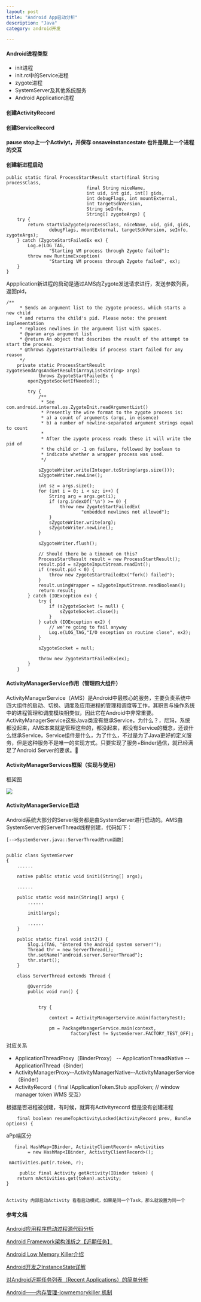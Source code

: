 ```yaml
---
layout: post
title: "Android App启动分析"
description: "Java"
category: android开发

---
```


#### Android进程类型

* init进程
* init.rc中的Service进程
* zygote进程
* SystemServer及其他系统服务
* Android Application进程

#### 创建ActivityRecord

#### 创建ServiceRecord


#### pause stop上一个Activiyt，并保存 onsaveinstancestate 也许是跟上一个进程的交互

#### 创建新进程启动


    public static final ProcessStartResult start(final String processClass,
                                  final String niceName,
                                  int uid, int gid, int[] gids,
                                  int debugFlags, int mountExternal,
                                  int targetSdkVersion,
                                  String seInfo,
                                  String[] zygoteArgs) {
        try {
            return startViaZygote(processClass, niceName, uid, gid, gids,
                    debugFlags, mountExternal, targetSdkVersion, seInfo, zygoteArgs);
        } catch (ZygoteStartFailedEx ex) {
            Log.e(LOG_TAG,
                    "Starting VM process through Zygote failed");
            throw new RuntimeException(
                    "Starting VM process through Zygote failed", ex);
        }
    }
    

Appplication新进程的启动是通过AMS向Zygote发送请求进行，发送参数列表，返回pid，
	
	/**
	     * Sends an argument list to the zygote process, which starts a new child
	     * and returns the child's pid. Please note: the present implementation
	     * replaces newlines in the argument list with spaces.
	     * @param args argument list
	     * @return An object that describes the result of the attempt to start the process.
	     * @throws ZygoteStartFailedEx if process start failed for any reason
	     */
	    private static ProcessStartResult zygoteSendArgsAndGetResult(ArrayList<String> args)
	            throws ZygoteStartFailedEx {
	        openZygoteSocketIfNeeded();
	
	        try {
	            /**
	             * See com.android.internal.os.ZygoteInit.readArgumentList()
	             * Presently the wire format to the zygote process is:
	             * a) a count of arguments (argc, in essence)
	             * b) a number of newline-separated argument strings equal to count
	             *
	             * After the zygote process reads these it will write the pid of
	             * the child or -1 on failure, followed by boolean to
	             * indicate whether a wrapper process was used.
	             */
	
	            sZygoteWriter.write(Integer.toString(args.size()));
	            sZygoteWriter.newLine();
	
	            int sz = args.size();
	            for (int i = 0; i < sz; i++) {
	                String arg = args.get(i);
	                if (arg.indexOf('\n') >= 0) {
	                    throw new ZygoteStartFailedEx(
	                            "embedded newlines not allowed");
	                }
	                sZygoteWriter.write(arg);
	                sZygoteWriter.newLine();
	            }
	
	            sZygoteWriter.flush();
	
	            // Should there be a timeout on this?
	            ProcessStartResult result = new ProcessStartResult();
	            result.pid = sZygoteInputStream.readInt();
	            if (result.pid < 0) {
	                throw new ZygoteStartFailedEx("fork() failed");
	            }
	            result.usingWrapper = sZygoteInputStream.readBoolean();
	            return result;
	        } catch (IOException ex) {
	            try {
	                if (sZygoteSocket != null) {
	                    sZygoteSocket.close();
	                }
	            } catch (IOException ex2) {
	                // we're going to fail anyway
	                Log.e(LOG_TAG,"I/O exception on routine close", ex2);
	            }
	
	            sZygoteSocket = null;
	
	            throw new ZygoteStartFailedEx(ex);
	        }
	    }
    
#### ActivityManagerService作用（管理四大组件）

ActivityManagerService（AMS）是Android中最核心的服务，主要负责系统中四大组件的启动、切换、调度及应用进程的管理和调度等工作，其职责与操作系统中的进程管理和调度模块相类似，因此它在Android中非常重要。ActivityManagerService这些Java类没有继承Service，为什么？，尼玛，系统都没起来，AMS本来就是管理这些的，都没起来，都没有Service的概念，还谈什么继承Service，Service组件是什么，为了什么，不过是为了Java更好的定义服务，但是这种服务不是唯一的实现方式。只要实现了服务+Binder通信，就已经满足了Android Server的要求。
#### ActivityManagerServices框架（实现与使用）

框架图

![](http://wiki.jikexueyuan.com/project/deep-android-v2/images/chapter6/image001.png)



#### ActivityManagerService启动

Android系统大部分的Server服务都是由SystemServer进行启动的。AMS由SystemServer的ServerThread线程创建，代码如下：

	[-->SystemServer.java::ServerThread的run函数]

	
	public class SystemServer    
	{    
	    ......    
	  
	    native public static void init1(String[] args);    
	  
	    ......    
	  
	    public static void main(String[] args) {    
	        ......    
	  
	        init1(args);    
	  
	        ......    
	    }   
	  
	    public static final void init2() {    
	        Slog.i(TAG, "Entered the Android system server!");    
	        Thread thr = new ServerThread();    
	        thr.setName("android.server.ServerThread");    
	        thr.start();    
	    }
	    
	    class ServerThread extends Thread {
 
		    @Override
		    public void run() {
		   
	 
		        try {

		            context = ActivityManagerService.main(factoryTest);
	 
		            pm = PackageManagerService.main(context,
		                    factoryTest != SystemServer.FACTORY_TEST_OFF);
		
		

对应关系

* ApplicationThreadProxy（BinderProxy） -- ApplicationThreadNative --ApplicationThread（Binder）
* ActivityManagerProxy--ActivityManagerNative--ActivityManagerService（Binder）
* ActivityRecord（    final IApplicationToken.Stub appToken; // window manager token WMS 交互）

根据是否进程被创建，有时候，就算有Activityrecord 但是没有创建进程

	    final boolean resumeTopActivityLocked(ActivityRecord prev, Bundle options) {
    
   
 aPp端区分
 
       final HashMap<IBinder, ActivityClientRecord> mActivities
            = new HashMap<IBinder, ActivityClientRecord>();
            
     mActivities.put(r.token, r);  
     
         public final Activity getActivity(IBinder token) {
        return mActivities.get(token).activity;
    }
    
    
    Activity 内部启动Activity 看看启动模式，如果是同一个Task，那么就设置为同一个
    
    
#### 参考文档

[Android应用程序启动过程源代码分析](http://blog.csdn.net/luoshengyang/article/details/6689748)

[Android Framework架构浅析之【近期任务】](http://blog.csdn.net/lnb333666/article/details/7869465)

[Android Low Memory Killer介绍](http://mysuperbaby.iteye.com/blog/1397863)

[Android开发之InstanceState详解]( http://www.cnblogs.com/hanyonglu/archive/2012/03/28/2420515.html )

[对Android近期任务列表（Recent Applications）的简单分析](http://www.cnblogs.com/coding-way/archive/2013/06/05/3118732.html)

[ Android——内存管理-lowmemorykiller 机制](http://blog.csdn.net/jscese/article/details/47317765)  